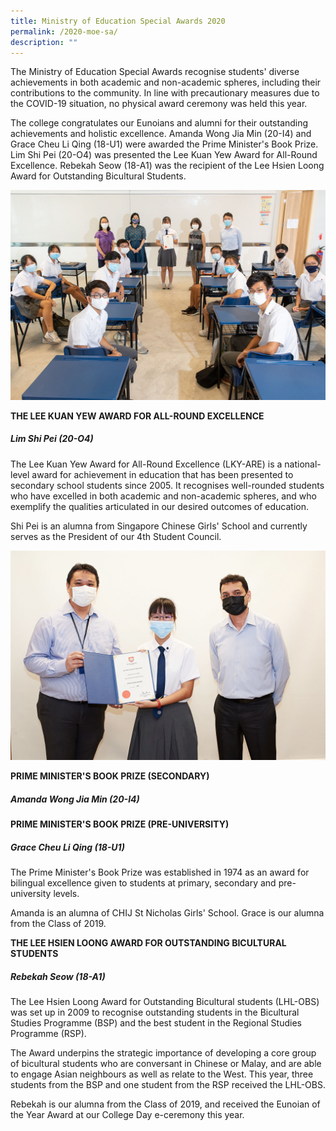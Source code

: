 ```yaml
---
title: Ministry of Education Special Awards 2020
permalink: /2020-moe-sa/
description: ""
---
```


The Ministry of Education Special Awards recognise students' diverse achievements in both academic and non-academic spheres, including their contributions to the community. In line with precautionary measures due to the COVID-19 situation, no physical award ceremony was held this year.

The college congratulates our Eunoians and alumni for their outstanding achievements and holistic excellence. Amanda Wong Jia Min (20-I4) and Grace Cheu Li Qing (18-U1) were awarded the Prime Minister's Book Prize. Lim Shi Pei (20-O4) was presented the Lee Kuan Yew Award for All-Round Excellence. Rebekah Seow (18-A1) was the recipient of the Lee Hsien Loong Award for Outstanding Bicultural Students.

![](/images/2020-MOE-SA1.jpeg)

**THE LEE KUAN YEW AWARD FOR ALL-ROUND EXCELLENCE**
##### Lim Shi Pei (20-O4)

The Lee Kuan Yew Award for All-Round Excellence (LKY-ARE) is a national-level award for achievement in education that has been presented to secondary school students since 2005. It recognises well-rounded students who have excelled in both academic and non-academic spheres, and who exemplify the qualities articulated in our desired outcomes of education.

Shi Pei is an alumna from Singapore Chinese Girls' School and currently serves as the President of our 4th Student Council.

![](/images/2020-MOE-SA2.jpeg)

**PRIME MINISTER'S BOOK PRIZE (SECONDARY)**
##### Amanda Wong Jia Min (20-I4)

**PRIME MINISTER'S BOOK PRIZE (PRE-UNIVERSITY)**
##### Grace Cheu Li Qing (18-U1)

The Prime Minister's Book Prize was established in 1974 as an award for bilingual excellence given to students at primary, secondary and pre-university levels.

Amanda is an alumna of CHIJ St Nicholas Girls' School. Grace is our alumna from the Class of 2019.

**THE LEE HSIEN LOONG AWARD FOR OUTSTANDING BICULTURAL STUDENTS**

##### Rebekah Seow (18-A1)

The Lee Hsien Loong Award for Outstanding Bicultural students (LHL-OBS) was set up in 2009 to recognise outstanding students in the Bicultural Studies Programme (BSP) and the best student in the Regional Studies Programme (RSP).

The Award underpins the strategic importance of developing a core group of bicultural students who are conversant in Chinese or Malay, and are able to engage Asian neighbours as well as relate to the West. This year, three students from the BSP and one student from the RSP received the LHL-OBS.

Rebekah is our alumna from the Class of 2019, and received the Eunoian of the Year Award at our College Day e-ceremony this year.